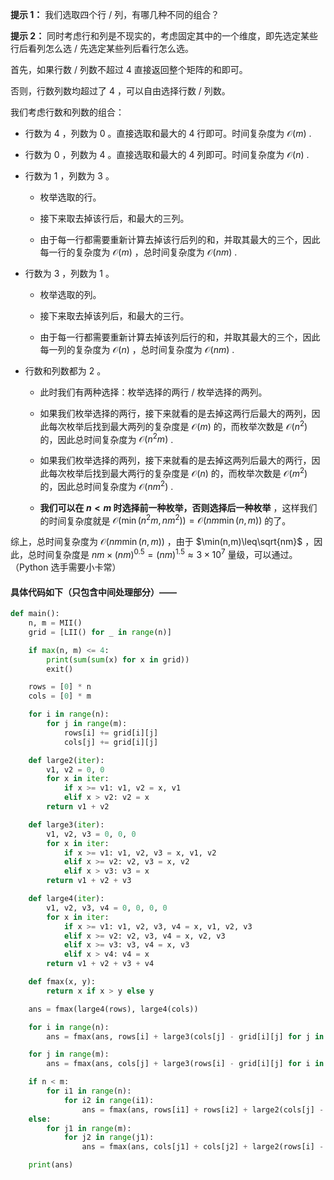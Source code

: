 **提示 1：** 我们选取四个行 / 列，有哪几种不同的组合？

**提示 2：** 同时考虑行和列是不现实的，考虑固定其中的一个维度，即先选定某些行后看列怎么选 / 先选定某些列后看行怎么选。

首先，如果行数 / 列数不超过 $4$ 直接返回整个矩阵的和即可。

否则，行数列数均超过了 $4$ ，可以自由选择行数 / 列数。

我们考虑行数和列数的组合：

- 行数为 $4$ ，列数为 $0$ 。直接选取和最大的 $4$ 行即可。时间复杂度为 $\mathcal{O}(m)$ .

- 行数为 $0$ ，列数为 $4$ 。直接选取和最大的 $4$ 列即可。时间复杂度为 $\mathcal{O}(n)$ .

- 行数为 $1$ ，列数为 $3$ 。
    
    - 枚举选取的行。

    - 接下来取去掉该行后，和最大的三列。

    - 由于每一行都需要重新计算去掉该行后列的和，并取其最大的三个，因此每一行的复杂度为 $\mathcal{O}(m)$ ，总时间复杂度为 $\mathcal{O}(nm)$ .

- 行数为 $3$ ，列数为 $1$ 。
    
    - 枚举选取的列。

    - 接下来取去掉该列后，和最大的三行。

    - 由于每一行都需要重新计算去掉该列后行的和，并取其最大的三个，因此每一列的复杂度为 $\mathcal{O}(n)$ ，总时间复杂度为 $\mathcal{O}(nm)$ .

- 行数和列数都为 $2$ 。

    - 此时我们有两种选择：枚举选择的两行 / 枚举选择的两列。

    - 如果我们枚举选择的两行，接下来就看的是去掉这两行后最大的两列，因此每次枚举后找到最大两列的复杂度是 $\mathcal{O}(m)$ 的，而枚举次数是 $\mathcal{O}(n^2)$ 的，因此总时间复杂度为 $\mathcal{O}(n^2m)$ .

    - 如果我们枚举选择的两列，接下来就看的是去掉这两列后最大的两行，因此每次枚举后找到最大两行的复杂度是 $\mathcal{O}(n)$ 的，而枚举次数是 $\mathcal{O}(m^2)$ 的，因此总时间复杂度为 $\mathcal{O}(nm^2)$ .

    - **我们可以在 $n\lt m$ 时选择前一种枚举，否则选择后一种枚举** ，这样我们的时间复杂度就是 $\mathcal{O}(\min(n^2m, nm^2))=\mathcal{O}(nm\min(n,m))$ 的了。

综上，总时间复杂度为 $\mathcal{O}(nm\min(n,m))$ ，由于 $\min(n,m)\leq\sqrt{nm}$ ，因此，总时间复杂度是 $nm\times (nm)^{0.5}=(nm)^{1.5}\approx 3\times 10^7$ 量级，可以通过。（Python 选手需要小卡常）

#### 具体代码如下（只包含中间处理部分）——

```Python []
def main():
    n, m = MII()
    grid = [LII() for _ in range(n)]

    if max(n, m) <= 4:
        print(sum(sum(x) for x in grid))
        exit()

    rows = [0] * n
    cols = [0] * m

    for i in range(n):
        for j in range(m):
            rows[i] += grid[i][j]
            cols[j] += grid[i][j]

    def large2(iter):
        v1, v2 = 0, 0
        for x in iter:
            if x >= v1: v1, v2 = x, v1
            elif x > v2: v2 = x
        return v1 + v2

    def large3(iter):
        v1, v2, v3 = 0, 0, 0
        for x in iter:
            if x >= v1: v1, v2, v3 = x, v1, v2
            elif x >= v2: v2, v3 = x, v2
            elif x > v3: v3 = x
        return v1 + v2 + v3

    def large4(iter):
        v1, v2, v3, v4 = 0, 0, 0, 0
        for x in iter:
            if x >= v1: v1, v2, v3, v4 = x, v1, v2, v3
            elif x >= v2: v2, v3, v4 = x, v2, v3
            elif x >= v3: v3, v4 = x, v3
            elif x > v4: v4 = x
        return v1 + v2 + v3 + v4

    def fmax(x, y):
        return x if x > y else y

    ans = fmax(large4(rows), large4(cols))

    for i in range(n):
        ans = fmax(ans, rows[i] + large3(cols[j] - grid[i][j] for j in range(m)))

    for j in range(m):
        ans = fmax(ans, cols[j] + large3(rows[i] - grid[i][j] for i in range(n)))

    if n < m:
        for i1 in range(n):
            for i2 in range(i1):
                ans = fmax(ans, rows[i1] + rows[i2] + large2(cols[j] - grid[i1][j] - grid[i2][j] for j in range(m)))
    else:
        for j1 in range(m):
            for j2 in range(j1):
                ans = fmax(ans, cols[j1] + cols[j2] + large2(rows[i] - grid[i][j1] - grid[i][j2] for i in range(n)))

    print(ans)
```